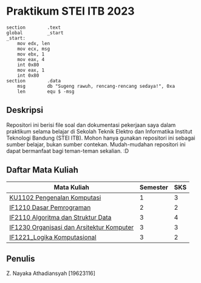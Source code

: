 # Praktikum STEI ITB 2023
```assembly
section        .text         
global         _start          
_start:
    mov edx, len 
    mov ecx, msg 
    mov ebx, 1
    mov eax, 4
    int 0x80
    mov eax, 1
    int 0x80
section        .data             
    msg        db "Sugeng rawuh, rencang-rencang sedaya!", 0xa
    len        equ $ -msg
```
## Deskripsi
Repositori ini berisi file soal dan dokumentasi pekerjaan saya dalam praktikum selama belajar di Sekolah Teknik Elektro dan Informatika Institut Teknologi Bandung (STEI ITB). Mohon hanya gunakan repositori ini sebagai sumber belajar, bukan sumber contekan. Mudah-mudahan repositori ini dapat bermanfaat bagi teman-teman sekalian. :D

## Daftar Mata Kuliah
Mata Kuliah                                                     |Semester|SKS|
|---------------------------------------------------------------|--------|---|
[KU1102 Pengenalan Komputasi](./KU1102_Pengkom)                 |1       |3  |
[IF1210 Dasar Pemrograman](./IF1210_Daspro/)                    |2       |2  |
[IF2110 Algoritma dan Struktur Data](./IF2110_Alstrukdat/)      |3       |4  |
[IF1230 Organisasi dan Arsitektur Komputer](./IF1230_Orkom/)    |3       |3  |
[IF1221_Logika Komputasional](./IF1221_Logkom/)                 |3       |2  |

## Penulis
Z. Nayaka Athadiansyah [19623116]
